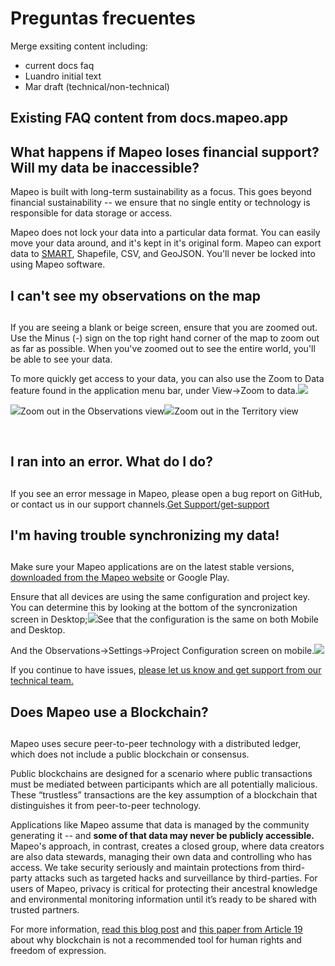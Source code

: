 # Preguntas frecuentes

Merge exsiting content including:

* current docs faq
* Luandro initial text
* Mar draft \(technical/non-technical\)



## Existing FAQ content from docs.mapeo.app

## What happens if Mapeo loses financial support? **Will my data be inaccessible?** <a id="what-happens-if-mapeo-loses-financial-support-will-my-data-be-inaccessible"></a>

Mapeo is built with long-term sustainability as a focus. This goes beyond financial sustainability -- we ensure that no single entity or technology is responsible for data storage or access.

Mapeo does not lock your data into a particular data format. You can easily move your data around, and it's kept in it's original form. Mapeo can export data to [SMART](http://smartconservationtools.org/download/), Shapefile, CSV, and GeoJSON. You'll never be locked into using Mapeo software.

## I can't see my observations on the map <a id="i-cant-see-my-observations-on-the-map"></a>

## <a id="i-cant-see-my-observations-on-the-map"></a>

If you are seeing a blank or beige screen, ensure that you are zoomed out. Use the Minus \(-\) sign on the top right hand corner of the map to zoom out as far as possible. When you've zoomed out to see the entire world, you'll be able to see your data.

To more quickly get access to your data, you can also use the Zoom to Data feature found in the application menu bar, under View-&gt;Zoom to data.![](https://gblobscdn.gitbook.com/assets%2F-M-REE35cjP3yjPUt766%2F-MJZO3wXWmGuIoOie20n%2F-MJZQ4Qtzw7ZrxiGm6YF%2FScreen%20Shot%202020-10-07%20at%203.49.23%20PM.png?alt=media&token=c8ab8ba2-c260-4016-a70b-33b0cc68311c)

​![](https://gblobscdn.gitbook.com/assets%2F-M-REE35cjP3yjPUt766%2F-MJZO3wXWmGuIoOie20n%2F-MJZPpB8-AE4NRMawe3s%2FScreenshot%20from%202020-10-13%2017-02-14.png?alt=media&token=67917e9a-b628-49eb-882f-54a7886cfbd0)Zoom out in the Observations view![](https://gblobscdn.gitbook.com/assets%2F-M-REE35cjP3yjPUt766%2F-MJZO3wXWmGuIoOie20n%2F-MJZPFTbfJsWOQJiNxiR%2FScreenshot%20from%202020-10-13%2017-00-04.png?alt=media&token=a3af307c-f768-4679-b66c-6e70c1a11963)Zoom out in the Territory view

​

## I ran into an error. What do I do? <a id="i-ran-into-an-error-what-do-i-do"></a>

## <a id="i-ran-into-an-error-what-do-i-do"></a>

If you see an error message in Mapeo, please open a bug report on GitHub, or contact us in our support channels.[Get Support/get-support](https://docs.mapeo.app/get-support)

## **I'm having trouble synchronizing my data!** <a id="im-having-trouble-synchronizing-my-data"></a>

## <a id="im-having-trouble-synchronizing-my-data"></a>

Make sure your Mapeo applications are on the latest stable versions, [downloaded from the Mapeo website](https://mapeo.world/) or Google Play.

Ensure that all devices are using the same configuration and project key. You can determine this by looking at the bottom of the syncronization screen in Desktop;![](https://gblobscdn.gitbook.com/assets%2F-M-REE35cjP3yjPUt766%2F-MJZKxJllqWpgaXbWriI%2F-MJZM-xzPCbE9aHNFrVY%2Fconfiguration.png?alt=media&token=1a18a5ba-88d5-4e63-b0c9-04480a3f4119)See that the configuration is the same on both Mobile and Desktop.

And the Observations-&gt;Settings-&gt;Project Configuration screen on mobile.![](https://gblobscdn.gitbook.com/assets%2F-M-REE35cjP3yjPUt766%2F-MJZKxJllqWpgaXbWriI%2F-MJZNtXWWT4SbMCelCGo%2FScreenshot_20201013-164919_Mapeo.jpg?alt=media&token=e42bb412-c03f-472b-b0d4-63073248c4e9)

If you continue to have issues, [please let us know and get support from our technical team.](https://docs.mapeo.app/get-support)​

## Does Mapeo use a Blockchain? <a id="does-mapeo-use-a-blockchain"></a>

## <a id="does-mapeo-use-a-blockchain"></a>

Mapeo uses secure peer-to-peer technology with a distributed ledger, which does not include a public blockchain or consensus.

Public blockchains are designed for a scenario where public transactions must be mediated between participants which are all potentially malicious. These “trustless” transactions are the key assumption of a blockchain that distinguishes it from peer-to-peer technology.

Applications like Mapeo assume that data is managed by the community generating it -- and **some of that data may never be publicly accessible.** Mapeo's approach, in contrast, creates a closed group, where data creators are also data stewards, managing their own data and controlling who has access. We take security seriously and maintain protections from third-party attacks such as targeted hacks and surveillance by third-parties. For users of Mapeo, privacy is critical for protecting their ancestral knowledge and environmental monitoring information until it’s ready to be shared with trusted partners.

For more information, [read this blog post](https://www.digital-democracy.org/blog/blockchain/) and [this paper from Article 19](https://www.article19.org/resources/blockchain-technology-alone-cannot-protect-freedom-of-expression) about why blockchain is not a recommended tool for human rights and freedom of expression.

